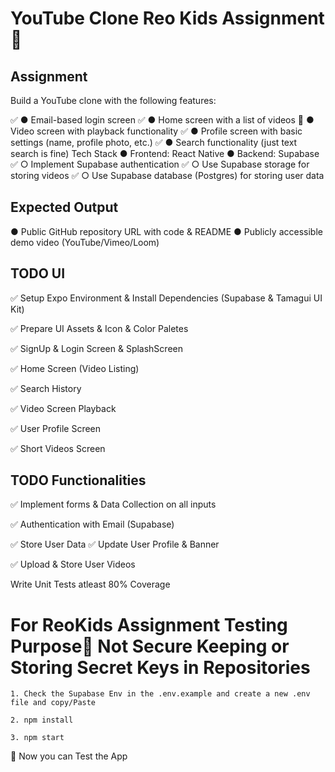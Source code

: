 # YouTube Clone Reo Kids Assignment 👋

## Assignment

Build a YouTube clone with the following features:

✅ ● Email-based login screen
✅ ● Home screen with a list of videos
🔴 ● Video screen with playback functionality
✅ ● Profile screen with basic settings (name, profile photo, etc.)
✅ ● Search functionality (just text search is fine)
Tech Stack
● Frontend: React Native
● Backend: Supabase
✅ ○ Implement Supabase authentication
✅ ○ Use Supabase storage for storing videos
✅ ○ Use Supabase database (Postgres) for storing user data

## Expected Output
● Public GitHub repository URL with code & README
● Publicly accessible demo video (YouTube/Vimeo/Loom)


## TODO UI

✅ Setup Expo Environment & Install Dependencies (Supabase & Tamagui UI Kit)

✅ Prepare UI Assets & Icon & Color Paletes 

✅ SignUp & Login Screen & SplashScreen

✅ Home Screen (Video Listing)

✅ Search History

✅ Video Screen Playback

✅ User Profile Screen

✅ Short Videos Screen

## TODO Functionalities 

✅ Implement forms & Data Collection on all inputs 

✅ Authentication with Email (Supabase)

✅ Store User Data
✅ Update User Profile & Banner

✅ Upload & Store User Videos

Write Unit Tests atleast 80% Coverage



# For ReoKids Assignment Testing Purpose🔴 Not Secure Keeping or Storing Secret Keys in Repositories

`1. Check the Supabase Env in the .env.example and create a new .env file and copy/Paste`

`2. npm install` 

`3. npm start`

🚀 Now you can Test the App

